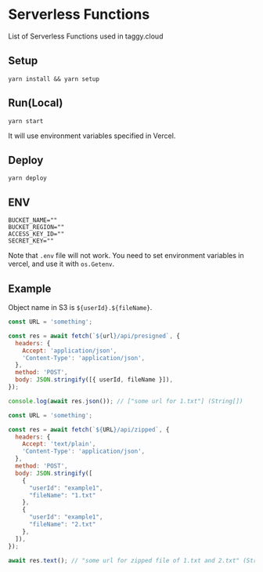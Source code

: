 # Serverless Functions
List of Serverless Functions used in taggy.cloud

## Setup

```shell
yarn install && yarn setup
```

## Run(Local)

```shell
yarn start
```

It will use environment variables specified in Vercel.

## Deploy

```shell
yarn deploy
```

## ENV

```env
BUCKET_NAME=""
BUCKET_REGION=""
ACCESS_KEY_ID=""
SECRET_KEY=""
```

Note that `.env` file will not work.
You need to set environment variables in vercel, and use it with `os.Getenv`.

## Example
Object name in S3 is `${userId}.${fileName}`.

```js
const URL = 'something';

const res = await fetch(`${url}/api/presigned`, {
  headers: {
    Accept: 'application/json',
    'Content-Type': 'application/json',
  },
  method: 'POST',
  body: JSON.stringify([{ userId, fileName }]),
});

console.log(await res.json()); // ["some url for 1.txt"] (String[])
```
```js
const URL = 'something';

const res = await fetch(`${URL}/api/zipped`, {
  headers: {
    Accept: 'text/plain',
    'Content-Type': 'application/json',
  },
  method: 'POST',
  body: JSON.stringify([
    {
      "userId": "example1",
      "fileName": "1.txt"
    },
    {
      "userId": "example1",
      "fileName": "2.txt"
    },
  ]),
});

await res.text(); // "some url for zipped file of 1.txt and 2.txt" (String)
```